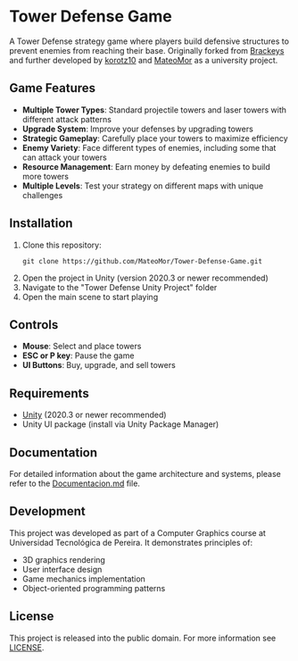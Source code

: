 # Tower Defense Game

A Tower Defense strategy game where players build defensive structures to prevent enemies from reaching their base. Originally forked from [Brackeys](https://github.com/Brackeys) and further developed by [korotz10](https://github.com/korotz10) and [MateoMor](https://github.com/MateoMor) as a university project.

## Game Features

- **Multiple Tower Types**: Standard projectile towers and laser towers with different attack patterns
- **Upgrade System**: Improve your defenses by upgrading towers
- **Strategic Gameplay**: Carefully place your towers to maximize efficiency
- **Enemy Variety**: Face different types of enemies, including some that can attack your towers
- **Resource Management**: Earn money by defeating enemies to build more towers
- **Multiple Levels**: Test your strategy on different maps with unique challenges

## Installation

1. Clone this repository:
   ```
   git clone https://github.com/MateoMor/Tower-Defense-Game.git
   ```
2. Open the project in Unity (version 2020.3 or newer recommended)
3. Navigate to the "Tower Defense Unity Project" folder
4. Open the main scene to start playing

## Controls

- **Mouse**: Select and place towers
- **ESC or P key**: Pause the game
- **UI Buttons**: Buy, upgrade, and sell towers

## Requirements

- [Unity](https://unity.com/) (2020.3 or newer recommended)
- Unity UI package (install via Unity Package Manager)

## Documentation

For detailed information about the game architecture and systems, please refer to the [Documentacion.md](Documentacion.md) file.

## Development

This project was developed as part of a Computer Graphics course at Universidad Tecnológica de Pereira. It demonstrates principles of:
- 3D graphics rendering
- User interface design
- Game mechanics implementation
- Object-oriented programming patterns

## License

This project is released into the public domain. For more information see [LICENSE](LICENSE).
